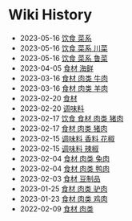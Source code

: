 # Wiki History

- 2023-05-16        [饮食 菜系](/0017_饮食_菜系)
- 2023-05-16        [饮食 菜系 川菜](/0018_饮食_菜系_川菜)
- 2023-05-16        [饮食 菜系 鲁菜](/0019_饮食_菜系_鲁菜)
- 2023-04-05        [食材 海鲜](/0004_食材_海鲜)
- 2023-03-16        [食材 肉类 牛肉](/0014_食材_肉类_牛肉)
- 2023-03-16        [食材 肉类 羊肉](/0013_食材_肉类_羊肉)
- 2023-02-20        [食材](/0003_食材)
- 2023-02-20        [调味料](/0007_调味料)
- 2023-02-17        [饮食 食材 肉类 猪肉](/0016_饮食_食材_肉类_猪肉)
- 2023-02-17        [食材 肉类 猪肉](/0016_食材_肉类_猪肉)
- 2023-02-15        [调味料 香料 花椒](/0008_调味料_香料_花椒)
- 2023-02-15        [调味料 辣椒](/0009_调味料_辣椒)
- 2023-02-04        [食材 肉类 兔肉](/0015_食材_肉类_兔肉)
- 2023-02-04        [食材 肉类 鸭肉](/0010_食材_肉类_鸭肉)
- 2023-02-03        [食材 豆制品](/0006_食材_豆制品)
- 2023-01-25        [食材 肉类 驴肉](/0012_食材_肉类_驴肉)
- 2023-01-23        [食材 肉类 鸡肉](/0011_食材_肉类_鸡肉)
- 2022-02-09        [食材 肉类](/0005_食材_肉类)
